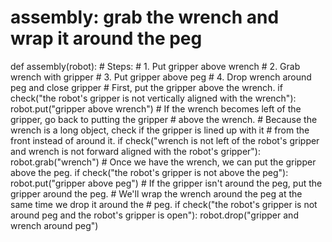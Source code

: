 # assembly: grab the wrench and wrap it around the peg
def assembly(robot):
    # Steps:
    #  1. Put gripper above wrench
    #  2. Grab wrench with gripper
    #  3. Put gripper above peg
    #  4. Drop wrench around peg and close gripper
    # First, put the gripper above the wrench.
    if check("the robot's gripper is not vertically aligned with the wrench"):
        robot.put("gripper above wrench")
    # If the wrench becomes left of the gripper, go back to putting the gripper
    # above the wrench.
    # Because the wrench is a long object, check if the gripper is lined up with it
    # from the front instead of around it.
    if check("wrench is not left of the robot's gripper and wrench is not forward aligned with the robot's gripper"):
        robot.grab("wrench")
    # Once we have the wrench, we can put the gripper above the peg.
    if check("the robot's gripper is not above the peg"):
        robot.put("gripper above peg")
    # If the gripper isn't around the peg, put the gripper around the peg.
    # We'll wrap the wrench around the peg at the same time we drop it around the
    # peg.
    if check("the robot's gripper is not around peg and the robot's gripper is open"):
        robot.drop("gripper and wrench around peg")